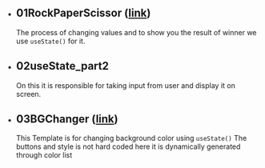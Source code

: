 -   ## 01RockPaperScissor ([link](https://play-rockpaperscissor.netlify.app/))

    The process of changing values and to show you the result of winner we use `useState()` for it.

-   ## 02useState_part2

    On this it is responsible for taking input from user and display it on screen.

-   ## 03BGChanger ([link](https://sudhanshu-bgchanger.netlify.app/))

    This Template is for changing background color using `useState()`
    The buttons and style is not hard coded here it is dynamically generated through color list
